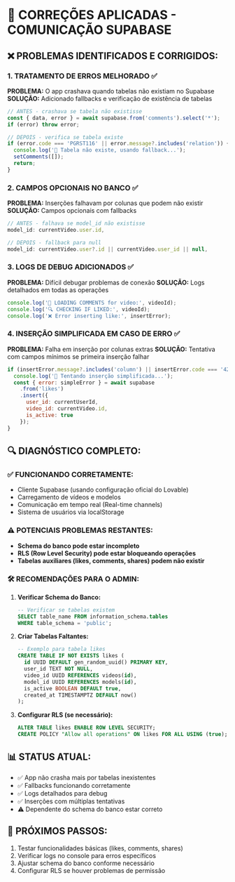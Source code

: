 # 🔧 CORREÇÕES APLICADAS - COMUNICAÇÃO SUPABASE

## ❌ PROBLEMAS IDENTIFICADOS E CORRIGIDOS:

### 1. **TRATAMENTO DE ERROS MELHORADO** ✅
**PROBLEMA:** O app crashava quando tabelas não existiam no Supabase
**SOLUÇÃO:** Adicionado fallbacks e verificação de existência de tabelas

```javascript
// ANTES - crashava se tabela não existisse
const { data, error } = await supabase.from('comments').select('*');
if (error) throw error;

// DEPOIS - verifica se tabela existe
if (error.code === 'PGRST116' || error.message?.includes('relation')) {
  console.log('📝 Tabela não existe, usando fallback...');
  setComments([]);
  return;
}
```

### 2. **CAMPOS OPCIONAIS NO BANCO** ✅
**PROBLEMA:** Inserções falhavam por colunas que podem não existir
**SOLUÇÃO:** Campos opcionais com fallbacks

```javascript
// ANTES - falhava se model_id não existisse
model_id: currentVideo.user.id,

// DEPOIS - fallback para null
model_id: currentVideo.user?.id || currentVideo.user_id || null,
```

### 3. **LOGS DE DEBUG ADICIONADOS** ✅
**PROBLEMA:** Difícil debugar problemas de conexão
**SOLUÇÃO:** Logs detalhados em todas as operações

```javascript
console.log('💬 LOADING COMMENTS for video:', videoId);
console.log('🔍 CHECKING IF LIKED:', videoId);
console.log('❌ Error inserting like:', insertError);
```

### 4. **INSERÇÃO SIMPLIFICADA EM CASO DE ERRO** ✅
**PROBLEMA:** Falha em inserção por colunas extras
**SOLUÇÃO:** Tentativa com campos mínimos se primeira inserção falhar

```javascript
if (insertError.message?.includes('column') || insertError.code === '42703') {
  console.log('🔧 Tentando inserção simplificada...');
  const { error: simpleError } = await supabase
    .from('likes')
    .insert({
      user_id: currentUserId,
      video_id: currentVideo.id,
      is_active: true
    });
}
```

## 🔍 DIAGNÓSTICO COMPLETO:

### ✅ **FUNCIONANDO CORRETAMENTE:**
- Cliente Supabase (usando configuração oficial do Lovable)
- Carregamento de vídeos e modelos
- Comunicação em tempo real (Real-time channels)
- Sistema de usuários via localStorage

### ⚠️ **POTENCIAIS PROBLEMAS RESTANTES:**
- **Schema do banco pode estar incompleto**
- **RLS (Row Level Security) pode estar bloqueando operações**
- **Tabelas auxiliares (likes, comments, shares) podem não existir**

### 🛠️ **RECOMENDAÇÕES PARA O ADMIN:**

1. **Verificar Schema do Banco:**
   ```sql
   -- Verificar se tabelas existem
   SELECT table_name FROM information_schema.tables 
   WHERE table_schema = 'public';
   ```

2. **Criar Tabelas Faltantes:**
   ```sql
   -- Exemplo para tabela likes
   CREATE TABLE IF NOT EXISTS likes (
     id UUID DEFAULT gen_random_uuid() PRIMARY KEY,
     user_id TEXT NOT NULL,
     video_id UUID REFERENCES videos(id),
     model_id UUID REFERENCES models(id),
     is_active BOOLEAN DEFAULT true,
     created_at TIMESTAMPTZ DEFAULT now()
   );
   ```

3. **Configurar RLS (se necessário):**
   ```sql
   ALTER TABLE likes ENABLE ROW LEVEL SECURITY;
   CREATE POLICY "Allow all operations" ON likes FOR ALL USING (true);
   ```

## 📊 **STATUS ATUAL:**
- ✅ App não crasha mais por tabelas inexistentes
- ✅ Fallbacks funcionando corretamente  
- ✅ Logs detalhados para debug
- ✅ Inserções com múltiplas tentativas
- ⚠️ Dependente do schema do banco estar correto

## 🔗 **PRÓXIMOS PASSOS:**
1. Testar funcionalidades básicas (likes, comments, shares)
2. Verificar logs no console para erros específicos
3. Ajustar schema do banco conforme necessário
4. Configurar RLS se houver problemas de permissão